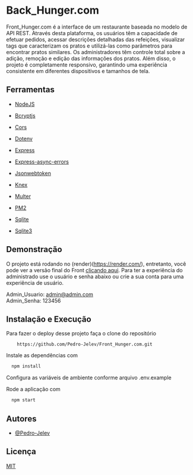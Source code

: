 # Back_Hunger.com

Front_Hunger.com é a interface de um restaurante baseada no modelo de API REST. Através desta plataforma, os usuários têm a capacidade de efetuar pedidos, acessar descrições detalhadas das refeições, visualizar tags que caracterizam os pratos e utilizá-las como parâmetros para encontrar pratos similares. Os administradores têm controle total sobre a adição, remoção e edição das informações dos pratos. Além disso, o projeto é completamente responsivo, garantindo uma experiência consistente em diferentes dispositivos e tamanhos de tela.

## Ferramentas

- [NodeJS](https://nodejs.org/en)

- [Bcryptjs](https://github.com/dcodeIO/bcrypt.js)

- [Cors](https://github.com/expressjs/cors)

- [Dotenv](https://github.com/motdotla/dotenv)

- [Express](https://expressjs.com/)

- [Express-async-errors](https://github.com/davidbanham/express-async-errors)

- [Jsonwebtoken](https://github.com/auth0/node-jsonwebtoken)

- [Knex](https://github.com/knex/knex)

- [Multer](https://github.com/expressjs/multer)

- [PM2](https://github.com/Unitech/pm2)

- [Sqlite](https://github.com/kriasoft/node-sqlite)

- [Sqlite3](https://github.com/TryGhost/node-sqlite3)

## Demonstração

O projeto está rodando no (render)(https://render.com/), entretanto, você pode ver a versão final do Front [clicando aqui](https://pedrojelevhunger.netlify.app). Para ter a experiência do administrado use o usuário e senha abaixo ou crie a sua conta para uma experiência de usuário.

Admin_Usuario: admin@admin.com \
Admin_Senha: 123456

## Instalação e Execução

Para fazer o deploy desse projeto faça o clone do repositório

```
    https://github.com/Pedro-Jelev/Front_Hunger.com.git
```

Instale as dependências com

```bash
  npm install
```

Configura as variáveis de ambiente conforme arquivo .env.example

Rode a aplicação com

```bash
  npm start
```

## Autores

- [@Pedro-Jelev](https://www.github.com/Pedro-Jelev)

## Licença

[MIT](https://choosealicense.com/licenses/mit/)
